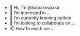- 👋 Hi, I’m @kolpakovpasa
- 👀 I’m interested in ...
- 🌱 I’m currently learning python
- 💞️ I’m looking to collaborate on ...
- 📫 How to reach me ...

<!---
kolpakovpasa/kolpakovpasa is a ✨ special ✨ repository because its `README.md` (this file) appears on your GitHub profile.
You can click the Preview link to take a look at your changes.
--->
